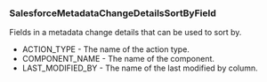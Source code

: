 ### SalesforceMetadataChangeDetailsSortByField
Fields in a metadata change details that can be used to sort by.

- ACTION_TYPE - The name of the action type.
- COMPONENT_NAME - The name of the component.
- LAST_MODIFIED_BY - The name of the last modified by column.
